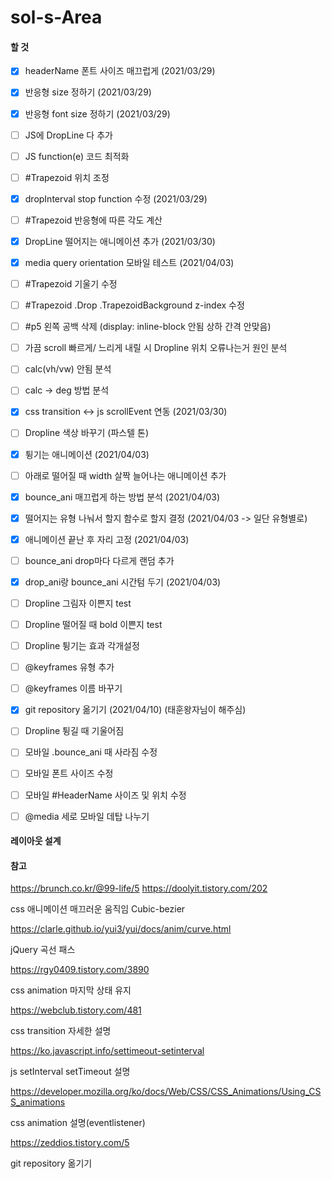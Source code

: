# sol-s-Area



#### 할 것

- [x] headerName 폰트 사이즈 매끄럽게 (2021/03/29)
- [x] 반응형 size 정하기 (2021/03/29)
- [x] 반응형 font size 정하기 (2021/03/29)
- [ ] JS에 DropLine 다 추가
- [ ] JS function(e) 코드 최적화
- [ ] #Trapezoid 위치 조정
- [x] dropInterval stop function 수정 (2021/03/29)
- [ ] #Trapezoid 반응형에 따른 각도 계산
- [x] DropLine 떨어지는 애니메이션 추가 (2021/03/30)
- [x] media query orientation 모바일 테스트 (2021/04/03)
- [ ] #Trapezoid 기울기 수정
- [ ] #Trapezoid .Drop .TrapezoidBackground z-index 수정
- [ ] #p5 왼쪽 공백 삭제 (display: inline-block 안됨 상하 간격 안맞음)
- [ ] 가끔 scroll 빠르게/ 느리게 내릴 시 Dropline 위치 오류나는거 원인 분석
- [ ] calc(vh/vw) 안됨 분석
- [ ] calc -> deg 방법 분석
- [x] css transition <-> js scrollEvent 연동 (2021/03/30)
- [ ] Dropline 색상 바꾸기 (파스텔 톤)
- [x] 튕기는 애니메이션 (2021/04/03)
- [ ] 아래로 떨어질 때 width 살짝 늘어나는 애니메이션 추가
- [x] bounce_ani 매끄럽게 하는 방법 분석 (2021/04/03)
- [x] 떨어지는 유형 나눠서 할지 함수로 할지 결정 (2021/04/03 -> 일단 유형별로)
- [x] 애니메이션 끝난 후 자리 고정 (2021/04/03)
- [ ] bounce_ani drop마다 다르게 랜덤 추가
- [x] drop_ani랑 bounce_ani 시간텀 두기 (2021/04/03)
- [ ] Dropline 그림자 이쁜지 test
- [ ] Dropline 떨어질 때 bold 이쁜지 test
- [ ] Dropline 튕기는 효과 각개설정
- [ ] @keyframes 유형 추가
- [ ] @keyframes 이름 바꾸기
- [x] git repository 옮기기 (2021/04/10) (태훈왕자님이 해주심)
- [ ] Dropline 튕길 때 기울어짐
- [ ] 모바일 .bounce_ani 때 사라짐 수정
- [ ] 모바일 폰트 사이즈 수정
- [ ] 모바일 #HeaderName 사이즈 및 위치 수정
- [ ] @media 세로 모바일 데탑 나누기





#### 레이아웃 설계






#### 참고

https://brunch.co.kr/@99-life/5
https://doolyit.tistory.com/202


css 애니메이션 매끄러운 움직임 Cubic-bezier

https://clarle.github.io/yui3/yui/docs/anim/curve.html


jQuery 곡선 패스

https://rgy0409.tistory.com/3890


css animation 마지막 상태 유지

https://webclub.tistory.com/481


css transition 자세한 설명

https://ko.javascript.info/settimeout-setinterval


js setInterval setTimeout 설명

https://developer.mozilla.org/ko/docs/Web/CSS/CSS_Animations/Using_CSS_animations


css animation 설명(eventlistener)

https://zeddios.tistory.com/5


git repository  옮기기




